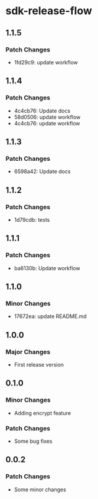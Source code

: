 # sdk-release-flow

## 1.1.5

### Patch Changes

- 1fd29c9: update workflow

## 1.1.4

### Patch Changes

- 4c4cb76: Update docs
- 58d0506: update workflow
- 4c4cb76: update workflow

## 1.1.3

### Patch Changes

- 6598a42: Update docs

## 1.1.2

### Patch Changes

- 1d79cdb: tests

## 1.1.1

### Patch Changes

- ba6130b: Update workflow

## 1.1.0

### Minor Changes

- 17672ea: update README.md

## 1.0.0

### Major Changes

- First release version

## 0.1.0

### Minor Changes

- Adding encrypt feature

### Patch Changes

- Some bug fixes

## 0.0.2

### Patch Changes

- Some minor changes
